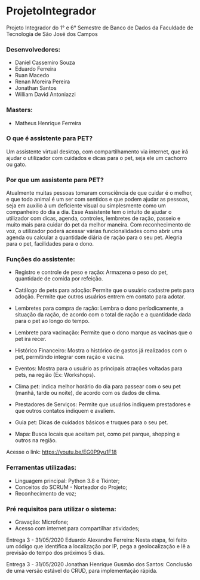 # ProjetoIntegrador
Projeto Integrador do 1° e 6° Semestre de Banco de Dados da Faculdade de Tecnologia de São José dos Campos


### Desenvolvedores:

* Daniel Cassemiro Souza
* Eduardo Ferreira
* Ruan Macedo
* Renan Moreira Pereira
* Jonathan Santos
* William David Antoniazzi

### Masters:

* Matheus Henrique Ferreira


### O que é assistente para PET?

Um assistente virtual desktop, com compartilhamento via internet, que irá ajudar o utilizador com cuidados e dicas para o pet, seja ele um cachorro ou gato.


### Por que um assistente para PET?

Atualmente muitas pessoas tomaram consciência de que cuidar é o melhor, e que todo animal é um ser com sentidos e que podem ajudar as pessoas, seja em auxilio à um deficiente visual ou simplesmente como um companheiro do dia a dia.
Esse Assistente tem o intuito de ajudar o utilizador com dicas, agenda, controles, lembretes de ração, passeio e muito mais para cuidar do pet da melhor maneira.
Com reconhecimento de voz, o utilizador poderá acessar várias funcionalidades como abrir uma agenda ou calcular a quantidade diária de ração para o seu pet.
Alegria para o pet, facilidades para o dono.


### Funções do assistente:

* Registro e controle de peso e ração: Armazena o peso do pet, quantidade de comida por refeição.

* Catálogo de pets para adoção: Permite que o usuário cadastre pets para adoção. Permite que outros usuários entrem em contato para adotar.

* Lembretes para compra de ração: Lembra o dono períodicamente, a situação da ração, de acordo com o total de ração e a quantidade dada para o pet ao longo do tempo.

* Lembrete para vacinação: Permite que o dono marque as vacinas que o pet ira recer.

* Histórico Financeiro: Mostra o histórico de gastos já realizados com o pet, permitindo integrar com ração e vacina.

* Eventos: Mostra para o usuário as principais atrações voltadas para pets, na região (Ex: Workshops).

* Clima pet: indica melhor horário do dia para passear com o seu pet (manhã, tarde ou noite), de acordo com os dados de clima.

* Prestadores de Serviços: Permite que usuários indiquem prestadores e que outros contatos indiquem e avaliem.

* Guia pet: Dicas de cuidados básicos e truques para o seu pet.

* Mapa: Busca locais que aceitam pet, como pet parque, shopping e outros na região.

 Acesse o link: https://youtu.be/EG0P9yu1F18

### Ferramentas utilizadas:

* Linguagem principal: Python 3.8 e Tkinter;
* Conceitos do SCRUM - Norteador do Projeto;
* Reconhecimento de voz;


### Pré requisitos para utilizar o sistema:

* Gravação: Microfone;
* Acesso com internet para compartilhar atividades;


Entrega 3 - 31/05/2020
Eduardo Alexandre Ferreira:
Nesta etapa, foi feito um código que identifica a localização por IP, pega a geolocalização e lê a previsão do tempo dos próximos 5 dias.

Entrega 3 - 31/05/2020
Jonathan Henrique Gusmão dos Santos:
Conclusão de uma versão estável do CRUD, para implementação rápida.

